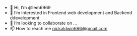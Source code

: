 - 👋 Hi, I’m @lem6969
- 👀 I’m interested in Frontend web development and Backend ddevelopment
- 💞️ I’m looking to collaborate on ...
- 📫 How to reach me nickaldwin666@gmail.com

<!---
lem6969/lem6969 is a ✨ special ✨ repository because its `README.md` (this file) appears on your GitHub profile.
You can click the Preview link to take a look at your changes.
--->
